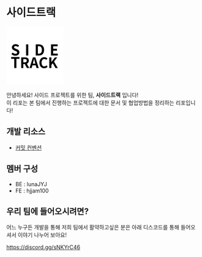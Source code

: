 # 사이드트랙

![로고](./img/logo.png)

안녕하세요! 사이드 프로젝트를 위한 팀, **사이드트랙** 입니다!  
이 리포는 본 팀에서 진행하는 프로젝트에 대한 문서 및 협업방법을 정리하는 리포입니다!

## 개발 리소스

- [커밋 컨벤션](./convention/commit.md)

## 멤버 구성

- BE : lunaJYJ
- FE : hjjam100

## 우리 팀에 들어오시려면?

어느 누구든 개발을 통해 저희 팀에서 활약하고싶은 분은 아래 디스코드를 통해 들어오셔서 이야기 나누어 보아요!

https://discord.gg/sNKYrC46
